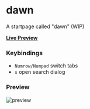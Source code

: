 # dawn
A startpage called "dawn" (WIP)

[**Live Preview**](https://0-l.github.io/dawn/?)

### Keybindings

- `Numrow/Numpad` switch tabs
- `s` open search dialog 

### Preview
![preview](https://i.imgur.com/6ImuuEH.png)
